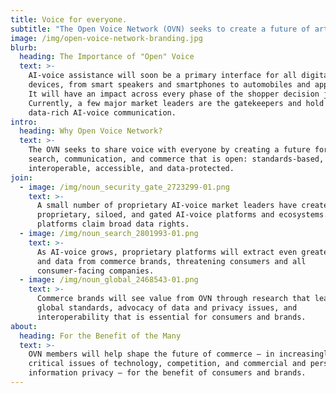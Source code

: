 ```yaml
---
title: Voice for everyone.
subtitle: "The Open Voice Network (OVN) seeks to create a future of artificial intelligence-enabled voice (AI-voice) that is open: standards-based, interoperable, accessible, and data-protected.\_"
image: /img/open-voice-network-branding.jpg
blurb:
  heading: The Importance of "Open" Voice
  text: >-
    AI-voice assistance will soon be a primary interface for all digital
    devices, from smart speakers and smartphones to automobiles and appliances.
    It will have an impact across every phase of the shopper decision journey.
    Currently, a few major market leaders are the gatekeepers and hold access to
    data-rich AI-voice communication.
intro:
  heading: Why Open Voice Network?
  text: >-
    The OVN seeks to share voice with everyone by creating a future for AI-voice
    search, communication, and commerce that is open: standards-based,
    interoperable, accessible, and data-protected.
join:
  - image: /img/noun_security_gate_2723299-01.png
    text: >-
      A small number of proprietary AI-voice market leaders have created
      proprietary, siloed, and gated AI-voice platforms and ecosystems. These
      platforms claim broad data rights.
  - image: /img/noun_search_2801993-01.png
    text: >-
      As AI-voice grows, proprietary platforms will extract even greater value
      and data from commerce brands, threatening consumers and all
      consumer-facing companies.
  - image: /img/noun_global_2468543-01.png
    text: >-
      Commerce brands will see value from OVN through research that leads to
      global standards, advocacy of data and privacy issues, and
      interoperability that is essential for consumers and brands.
about:
  heading: For the Benefit of the Many
  text: >-
    OVN members will help shape the future of commerce – in increasingly
    critical issues of technology, competition, and commercial and personal
    information privacy – for the benefit of consumers and brands.
---
```



